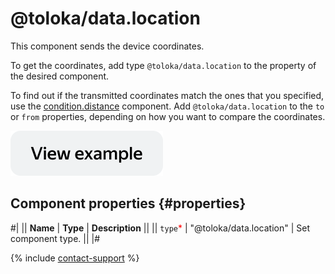 # @toloka/data.location

This component sends the device coordinates.

To get the coordinates, add type `@toloka/data.location` to the property of the desired component.

To find out if the transmitted coordinates match the ones that you specified, use the [condition.distance](condition.distance.md) component. Add `@toloka/data.location` to the `to` or `from` properties, depending on how you want to compare the coordinates.

[![View example in the sandbox](../_images/buttons/view-example.svg)](https://ya.cc/t/HFMC2_XU3y3Tps)

## Component properties {#properties}

#|
|| **Name** | **Type** | **Description** ||
|| `type`<span style="color: red">\*</span> | "@toloka/data.location" | Set component type. ||
|#

{% include [contact-support](../_includes/contact-support.md) %}
